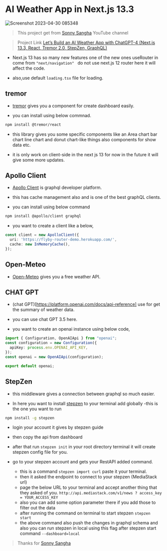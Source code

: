 # AI Weather App in Next.js 13.3

![Screenshot 2023-04-30 085348](https://user-images.githubusercontent.com/77588716/235366770-30fde490-32d4-4169-8716-45c3f1bf6fef.jpg)

>This project get from [Sonny Sangha](https://www.youtube.com/@SonnySangha) YouTube channel

>Project Link [Let’s Build an AI Weather App with ChatGPT-4 (Next.js 13.3, React, Tremor 2.0, StepZen, GraphQL)](https://www.youtube.com/watch?v=DS5TZCn-pk8&t=7807s)


- Next.js 13 has so many new features one of the new ones useRouter in come from `"next/navigation" ` do not use next.js 12 router here it will affect the code.

- also,use default ```loading.tsx``` file for loading.


## tremor
- [tremor](https://www.tremor.so/) gives you a component for create dashboard easily.

- you can install using below commnad.

```bash
npm install @tremor/react
```
- this library gives you some specific components like an Area chart bar chart line chart and donut chart-like things also components for show data etc.

- it is only work on client-side in the next js 13 for now in the future it will give some more updates.


## Apollo Client

- [Apollo Client](https://www.apollographql.com/) is graphql developer platform.

- this has cache management also and is one of the best graphQL clients.

- you can install using below command

```bash
npm install @apollo/client graphql
```

- you want to create a client like a below,

```typescript
const client = new ApolloClient({
  uri: 'https://flyby-router-demo.herokuapp.com/',
  cache: new InMemoryCache(),
});
```

## Open-Meteo

- [Open-Meteo](https://open-meteo.com/) gives you a free weather API.

## CHAT GPT

- (chat GPT)[https://platform.openai.com/docs/api-reference] use for get the summary of weather data.

- you can use chat GPT 3.5 here.

- you want to create an openai instance using below code,

```typescript
import { Configuration, OpenAIApi } from "openai";
const configuration = new Configuration({
  apiKey: process.env.OPENAI_API_KEY,
});
const openai = new OpenAIApi(configuration);

export default openai;

```


## StepZen

- this middleware gives a connection between graphql so much easier.

- In here you want to install [stepzen](https://stepzen.com/) to your terminal add globally
  -this is the one you want to run

```bash
npm install -g stepzen
```

   -  login your account it gives by stepzen guide
   -  then copy the api from dashboard
   -  after that run ```stepzen init``` in your root directory terminal it will create stepzen config file for you.

- go to your stepzen account and gets your RestAPI added command.
  - this is a command `stepzen import curl` paste it your terminal.
  - then it asked the endpoint to connect to your stepzen (MediaStack url)
  - page the below URL to your terminal and accept another thing that they asked of you.
    `http://api.mediastack.com/v1/news ? access_key = YOUR_ACCESS_KEY`
  - also you can add some option parameter there if you add those to filter out the data
  - after running the command on terminal to start stepzen `stepzen start`
  - the above command also push the changes in graphql schema and also you can run stepzen in local using  this flag after stepzen start  command `--dashboard=local`


> Thanks for [Sonny Sangha](https://www.youtube.com/@SonnySangha)



